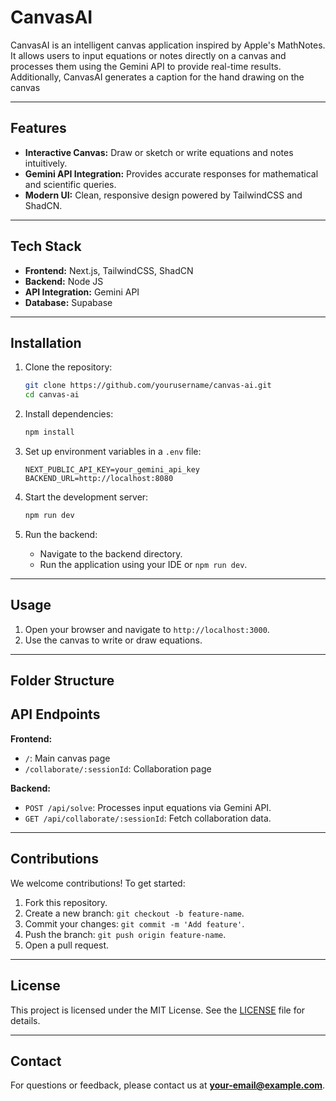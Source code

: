 # CanvasAI

CanvasAI is an intelligent canvas application inspired by Apple's MathNotes. It allows users to input equations or notes directly on a canvas and processes them using the Gemini API to provide real-time results. Additionally, CanvasAI generates a caption for the hand drawing on the canvas

---

## Features

- **Interactive Canvas:** Draw or sketch or write equations and notes intuitively.
- **Gemini API Integration:** Provides accurate responses for mathematical and scientific queries.
- **Modern UI:** Clean, responsive design powered by TailwindCSS and ShadCN.

---

## Tech Stack

- **Frontend:** Next.js, TailwindCSS, ShadCN
- **Backend:** Node JS
- **API Integration:** Gemini API
- **Database:** Supabase

---

## Installation

1. Clone the repository:
   ```bash
   git clone https://github.com/yourusername/canvas-ai.git
   cd canvas-ai
   ```

2. Install dependencies:
   ```bash
   npm install
   ```

3. Set up environment variables in a `.env` file:
   ```env
   NEXT_PUBLIC_API_KEY=your_gemini_api_key
   BACKEND_URL=http://localhost:8080
   ```

4. Start the development server:
   ```bash
   npm run dev
   ```

5. Run the backend:
   - Navigate to the backend directory.
   - Run the application using your IDE or `npm run dev`.

---

## Usage

1. Open your browser and navigate to `http://localhost:3000`.
2. Use the canvas to write or draw equations.
---

## Folder Structure


## API Endpoints

**Frontend:**
- `/`: Main canvas page
- `/collaborate/:sessionId`: Collaboration page

**Backend:**
- `POST /api/solve`: Processes input equations via Gemini API.
- `GET /api/collaborate/:sessionId`: Fetch collaboration data.

---

## Contributions

We welcome contributions! To get started:
1. Fork this repository.
2. Create a new branch: `git checkout -b feature-name`.
3. Commit your changes: `git commit -m 'Add feature'`.
4. Push the branch: `git push origin feature-name`.
5. Open a pull request.

---

## License

This project is licensed under the MIT License. See the [LICENSE](./LICENSE) file for details.

---

## Contact

For questions or feedback, please contact us at **your-email@example.com**.

